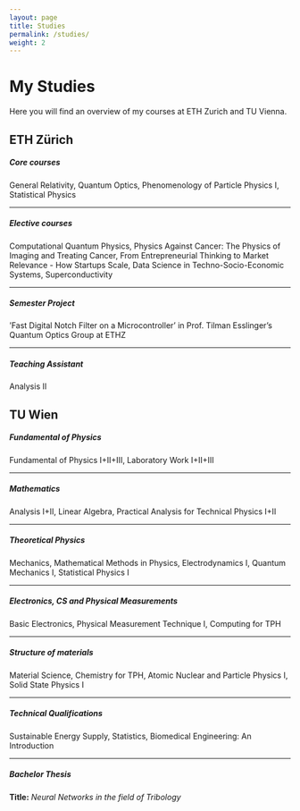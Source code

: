 ```yaml
---
layout: page
title: Studies
permalink: /studies/
weight: 2
---
```


# **My Studies**

Here you will find an overview of my courses at ETH Zurich and TU Vienna.

## ETH Zürich

##### Core courses
General Relativity, Quantum Optics, Phenomenology of Particle Physics I, Statistical Physics

___
##### Elective courses
Computational Quantum Physics, Physics Against Cancer: The Physics of Imaging and Treating Cancer, From Entrepreneurial Thinking to Market Relevance - How Startups Scale, Data Science in Techno-Socio-Economic Systems, Superconductivity

___
##### Semester Project
’Fast Digital Notch Filter on a Microcontroller’ in Prof. Tilman Esslinger’s Quantum Optics Group at ETHZ

___
##### Teaching Assistant
Analysis II

## TU Wien

##### Fundamental of Physics
Fundamental of Physics I+II+III, Laboratory Work I+II+III

___
##### Mathematics
Analysis I+II, Linear Algebra, Practical Analysis for Technical Physics I+II

___
##### Theoretical Physics
Mechanics, Mathematical Methods in Physics, Electrodynamics I, Quantum Mechanics I, Statistical Physics I

___
##### Electronics, CS and Physical Measurements
Basic Electronics, Physical Measurement Technique I, Computing for TPH

___
##### Structure of materials
Material Science, Chemistry for TPH, Atomic Nuclear and Particle Physics I, Solid State Physics I

___
##### Technical Qualifications
Sustainable Energy Supply, Statistics, Biomedical Engineering: An Introduction

___
##### Bachelor Thesis
**Title:** *Neural Networks in the field of Tribology*
